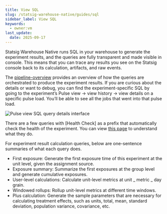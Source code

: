 ```yaml
---
title: View SQL
slug: /statsig-warehouse-native/guides/sql
sidebar_label: View SQL
keywords:
  - owner:vm
last_update:
  date: 2025-09-17
---
```


Statsig Warehouse Native runs SQL in your warehouse to generate the experiment results, and the queries are fully transparent and made visible in console. This means that you can trace any results you see on the Statsig console back to its calculation, artifacts, and raw events.

The [pipeline-overview](/statsig-warehouse-native/pipeline-overview) provides an overview of how the queries are orchestrated to produce the experiment results. If you are curious about the details or want to debug, you can find the experiment-specific SQL by going to the experiment’s Pulse view -> view history -> view details on a specific pulse load. You’ll be able to see all the jobs that went into that pulse load.

![Pulse view SQL query details interface](https://github.com/statsig-io/docs/assets/139815787/f34e1265-e303-4705-b8cd-1a170a2af91e)

There are a few queries with [Health Check] as a prefix that automatically check the health of the experiment. You can view [this page](/statsig-warehouse-native/features/monitor-an-experiment) to understand what they do.

For experiment result calculation queries, below are one-sentence summaries of what each query does.

- First exposure: Generate the first exposure time of this experiment at the unit level, given the assignment source.
- Exposure summary: Summarize the first exposures at the group level and generate cumulative exposures.
- User-level calculations: Calculate unit-level metrics at unit _ metric _ day grain.
- Windowed rollups: Rollup unit-level metrics at different time windows.
- Plus calculation: Generate the sample parameters that are necessary for calculating treatment effects, such as units, total, mean, standard deviation, population variance, covariance, etc.
